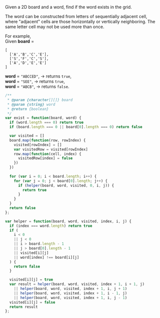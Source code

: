 Given a 2D board and a word, find if the word exists in the grid.

The word can be constructed from letters of sequentially adjacent cell, where "adjacent" cells are those horizontally or vertically neighboring. The same letter cell may not be used more than once.

For example,  
Given **board** =

```
[
  ['A','B','C','E'],
  ['S','F','C','S'],
  ['A','D','E','E']
]
```

**word** = `"ABCCED"`, -> returns `true`,  
**word** = `"SEE"`, -> returns `true`,  
**word** = `"ABCB"`, -> returns `false`.  

```javascript
/**
 * @param {character[][]} board
 * @param {string} word
 * @return {boolean}
 */
var exist = function(board, word) {
  if (word.length === 0) return true
  if (board.length === 0 || board[0].length === 0) return false

  var visited = []
  board.map(function(row, rowIndex) {
    visited[rowIndex] = []
    var visitedRow = visited[rowIndex]
    row.map(function(cell, index) {
      visitedRow[index] = false
    })
  })
  
  for (var i = 0; i < board.length; i++) {
    for (var j = 0; j < board[0].length; j++) {
      if (helper(board, word, visited, 0, i, j)) {
        return true
      }
    }
  }
  return false
};

var helper = function(board, word, visited, index, i, j) {
  if (index === word.length) return true
  if (
    i < 0 
    || j < 0 
    || i > board.length - 1 
    || j > board[0].length - 1 
    || visited[i][j] 
    || word[index] !== board[i][j]
  ) {
    return false
  }

  visited[i][j] = true
  var result = helper(board, word, visited, index + 1, i + 1, j)
    || helper(board, word, visited, index + 1, i, j + 1)
    || helper(board, word, visited, index + 1, i - 1, j)
    || helper(board, word, visited, index + 1, i, j - 1)
  visited[i][j] = false
  return result
};
```
